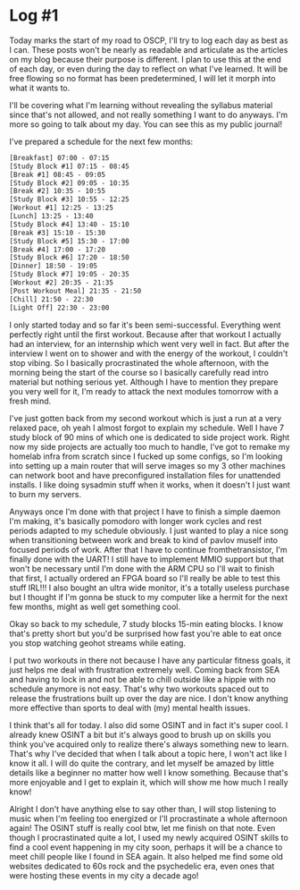 # Log #1

Today marks the start of my road to OSCP, I'll try to log each day as best as I can. These posts won't be nearly as readable and articulate as the articles on my blog because their purpose is different. I plan to use this at the end of each day, or even during the day to reflect on what I've learned. It will be free flowing so no format has been predetermined, I will let it morph into what it wants to.

I'll be covering what I'm learning without revealing the syllabus material since that's not allowed, and not really something I want to do anyways. I'm more so going to talk about my day. You can see this as my public journal!

I've prepared a schedule for the next few months:

```txt
[Breakfast] 07:00 - 07:15 
[Study Block #1] 07:15 - 08:45
[Break #1] 08:45 - 09:05
[Study Block #2] 09:05 - 10:35
[Break #2] 10:35 - 10:55
[Study Block #3] 10:55 - 12:25
[Workout #1] 12:25 - 13:25
[Lunch] 13:25 - 13:40
[Study Block #4] 13:40 - 15:10
[Break #3] 15:10 - 15:30
[Study Block #5] 15:30 - 17:00
[Break #4] 17:00 - 17:20
[Study Block #6] 17:20 - 18:50
[Dinner] 18:50 - 19:05
[Study Block #7] 19:05 - 20:35
[Workout #2] 20:35 - 21:35
[Post Workout Meal] 21:35 - 21:50
[Chill] 21:50 - 22:30
[Light Off] 22:30 - 23:00
```

I only started today and so far it's been semi-successful. Everything went perfectly right until the first workout. Because after that workout I actually had an interview, for an internship which went very well in fact. But after the interview I went on to shower and with the energy of the workout, I couldn't stop vibing. So I basically procrastinated the whole afternoon, with the morning being the start of the course so I basically carefully read intro material but nothing serious yet. Although I have to mention they prepare you very well for it, I'm ready to attack the next modules tomorrow with a fresh mind.

I've just gotten back from my second workout which is just a run at a very relaxed pace, oh yeah I almost forgot to explain my schedule. Well I have 7 study block of 90 mins of which one is dedicated to side project work. Right now my side projects are actually too much to handle, I've got to remake my homelab infra from scratch since I fucked up some configs, so I'm looking into setting up a main router that will serve images so my 3 other machines can network boot and have preconfigured installation files for unattended installs. I like doing sysadmin stuff when it works, when it doesn't I just want to burn my servers.

Anyways once I'm done with that project I have to finish a simple daemon I'm making, it's basically pomodoro with longer work cycles and rest periods adapted to my schedule obviously. I just wanted to play a nice song when transitioning between work and break to kind of pavlov muself into focused periods of work. After that I have to continue fromthetransistor, I'm finally done with the UART! I still have to implement MMIO support but that won't be necessary until I'm done with the ARM CPU so I'll wait to finish that first, I actually ordered an FPGA board so I'll really be able to test this stuff IRL!!! I also bought an ultra wide monitor, it's a totally useless purchase but I thought if I'm gonna be stuck to my computer like a hermit for the next few months, might as well get something cool.

Okay so back to my schedule, 7 study blocks 15-min eating blocks. I know that's pretty short but you'd be surprised how fast you're able to eat once you stop watching geohot streams while eating.

I put two workouts in there not because I have any particular fitness goals, it just helps me deal with frustration extremely well. Coming back from SEA and having to lock in and not be able to chill outside like a hippie with no schedule anymore is not easy. That's why two workouts spaced out to release the frustrations built up over the day are nice. I don't know anything more effective than sports to deal with (my) mental health issues.

I think that's all for today. I also did some OSINT and in fact it's super cool. I already knew OSINT a bit but it's always good to brush up on skills you think you've acquired only to realize there's always something new to learn. That's why I've decided that when I talk about a topic here, I won't act like I know it all. I will do quite the contrary, and let myself be amazed by little details like a beginner no matter how well I know something. Because that's more enjoyable and I get to explain it, which will show me how much I really know!

Alright I don't have anything else to say other than, I will stop listening to music when I'm feeling too energized or I'll procrastinate a whole afternoon again! The OSINT stuff is really cool btw, let me finish on that note. Even though I procrastinated quite a lot, I used my newly acquired OSINT skills to find a cool event happening in my city soon, perhaps it will be a chance to meet chill people like I found in SEA again. It also helped me find some old websites dedicated to 60s rock and the psychedelic era, even ones that were hosting these events in my city a decade ago!
